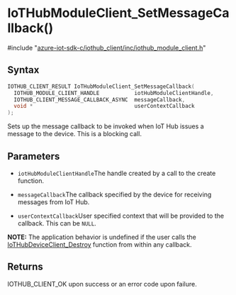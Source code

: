 # IoTHubModuleClient_SetMessageCallback()

\#include "[azure-iot-sdk-c/iothub_client/inc/iothub_module_client.h](../iot-c-ref-iothub-module-client-h.md)"  

## Syntax

```C
IOTHUB_CLIENT_RESULT IoTHubModuleClient_SetMessageCallback(
  IOTHUB_MODULE_CLIENT_HANDLE           iotHubModuleClientHandle,
  IOTHUB_CLIENT_MESSAGE_CALLBACK_ASYNC  messageCallback,
  void *                                userContextCallback
);
```

Sets up the message callback to be invoked when IoT Hub issues a message to the device. This is a blocking call.

## Parameters
* `iotHubModuleClientHandle`The handle created by a call to the create function. 

* `messageCallback`The callback specified by the device for receiving messages from IoT Hub. 

* `userContextCallback`User specified context that will be provided to the callback. This can be `NULL`.

**NOTE:** The application behavior is undefined if the user calls the [IoTHubDeviceClient_Destroy](#iothub__device__client_8h_1a2991e03140462e9cc1606ccf25e8b412) function from within any callback.

## Returns
IOTHUB_CLIENT_OK upon success or an error code upon failure.

